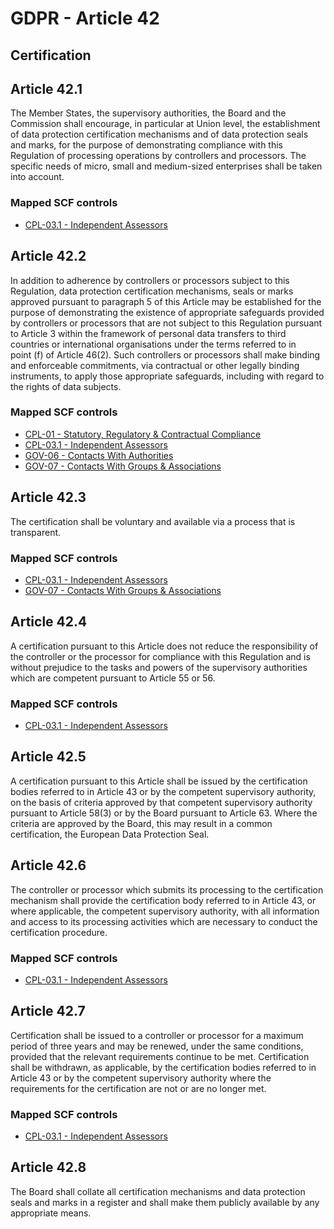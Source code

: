 # GDPR - Article 42
## Certification


## Article 42.1
The Member States, the supervisory authorities, the Board and the Commission shall encourage, in particular at Union level, the establishment of data protection certification mechanisms and of data protection seals and marks, for the purpose of demonstrating compliance with this Regulation of processing operations by controllers and processors. The specific needs of micro, small and medium-sized enterprises shall be taken into account.

### Mapped SCF controls
- [CPL-03.1 - Independent Assessors](../scf/cpl-031-independentassessors.md)

## Article 42.2
In addition to adherence by controllers or processors subject to this Regulation, data protection certification mechanisms, seals or marks approved pursuant to paragraph 5 of this Article may be established for the purpose of demonstrating the existence of appropriate safeguards provided by controllers or processors that are not subject to this Regulation pursuant to Article 3 within the framework of personal data transfers to third countries or international organisations under the terms referred to in point (f)  of Article 46(2). Such controllers or processors shall make binding and enforceable commitments, via contractual or other legally binding instruments, to apply those appropriate safeguards, including with regard to the rights of data subjects.

### Mapped SCF controls
- [CPL-01 - Statutory, Regulatory & Contractual Compliance](../scf/cpl-01-statutory,regulatory&contractualcompliance.md)
- [CPL-03.1 - Independent Assessors](../scf/cpl-031-independentassessors.md)
- [GOV-06 - Contacts With Authorities](../scf/gov-06-contactswithauthorities.md)
- [GOV-07 - Contacts With Groups & Associations](../scf/gov-07-contactswithgroups&associations.md)

## Article 42.3
The certification shall be voluntary and available via a process that is transparent.

### Mapped SCF controls
- [CPL-03.1 - Independent Assessors](../scf/cpl-031-independentassessors.md)
- [GOV-07 - Contacts With Groups & Associations](../scf/gov-07-contactswithgroups&associations.md)

## Article 42.4
A certification pursuant to this Article does not reduce the responsibility of the controller or the processor for compliance with this Regulation and is without prejudice to the tasks and powers of the supervisory authorities which are competent pursuant to Article 55 or 56.

### Mapped SCF controls
- [CPL-03.1 - Independent Assessors](../scf/cpl-031-independentassessors.md)

## Article 42.5
A certification pursuant to this Article shall be issued by the certification bodies referred to in Article 43 or by the competent supervisory authority, on the basis of criteria approved by that competent supervisory authority pursuant to Article 58(3) or by the Board pursuant to Article 63\. Where the criteria are approved by the Board, this may result in a common certification, the European Data Protection Seal.

## Article 42.6
The controller or processor which submits its processing to the certification mechanism shall provide the certification body referred to in Article 43, or where applicable, the competent supervisory authority, with all information and access to its processing activities which are necessary to conduct the certification procedure.

### Mapped SCF controls
- [CPL-03.1 - Independent Assessors](../scf/cpl-031-independentassessors.md)

## Article 42.7
Certification shall be issued to a controller or processor for a maximum period of three years and may be renewed, under the same conditions, provided that the relevant requirements continue to be met. Certification shall be withdrawn, as applicable, by the certification bodies referred to in Article 43 or by the competent supervisory authority where the requirements for the certification are not or are no longer met.

### Mapped SCF controls
- [CPL-03.1 - Independent Assessors](../scf/cpl-031-independentassessors.md)

## Article 42.8
The Board shall collate all certification mechanisms and data protection seals and marks in a register and shall make them publicly available by any appropriate means.
